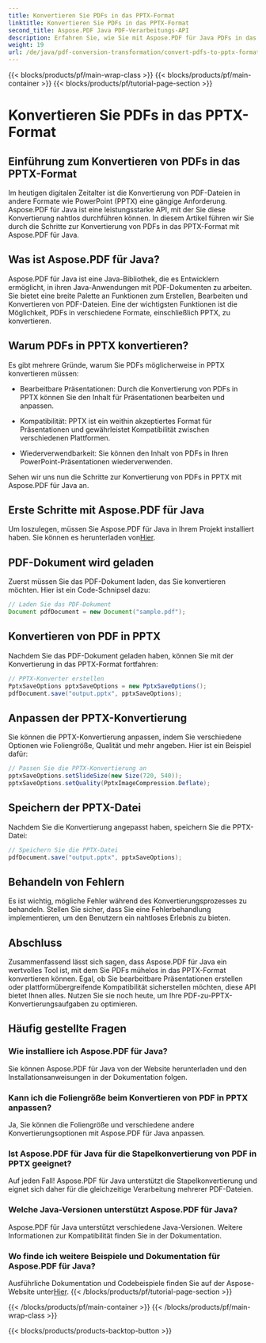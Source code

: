 ```yaml
---
title: Konvertieren Sie PDFs in das PPTX-Format
linktitle: Konvertieren Sie PDFs in das PPTX-Format
second_title: Aspose.PDF Java PDF-Verarbeitungs-API
description: Erfahren Sie, wie Sie mit Aspose.PDF für Java PDFs in das PPTX-Format konvertieren. Schritt-für-Schritt-Anleitung mit Codebeispielen für eine nahtlose Konvertierung.
weight: 19
url: /de/java/pdf-conversion-transformation/convert-pdfs-to-pptx-format/
---
```


{{< blocks/products/pf/main-wrap-class >}}
{{< blocks/products/pf/main-container >}}
{{< blocks/products/pf/tutorial-page-section >}}

# Konvertieren Sie PDFs in das PPTX-Format


## Einführung zum Konvertieren von PDFs in das PPTX-Format

Im heutigen digitalen Zeitalter ist die Konvertierung von PDF-Dateien in andere Formate wie PowerPoint (PPTX) eine gängige Anforderung. Aspose.PDF für Java ist eine leistungsstarke API, mit der Sie diese Konvertierung nahtlos durchführen können. In diesem Artikel führen wir Sie durch die Schritte zur Konvertierung von PDFs in das PPTX-Format mit Aspose.PDF für Java.

## Was ist Aspose.PDF für Java?

Aspose.PDF für Java ist eine Java-Bibliothek, die es Entwicklern ermöglicht, in ihren Java-Anwendungen mit PDF-Dokumenten zu arbeiten. Sie bietet eine breite Palette an Funktionen zum Erstellen, Bearbeiten und Konvertieren von PDF-Dateien. Eine der wichtigsten Funktionen ist die Möglichkeit, PDFs in verschiedene Formate, einschließlich PPTX, zu konvertieren.

## Warum PDFs in PPTX konvertieren?

Es gibt mehrere Gründe, warum Sie PDFs möglicherweise in PPTX konvertieren müssen:

- Bearbeitbare Präsentationen: Durch die Konvertierung von PDFs in PPTX können Sie den Inhalt für Präsentationen bearbeiten und anpassen.

- Kompatibilität: PPTX ist ein weithin akzeptiertes Format für Präsentationen und gewährleistet Kompatibilität zwischen verschiedenen Plattformen.

- Wiederverwendbarkeit: Sie können den Inhalt von PDFs in Ihren PowerPoint-Präsentationen wiederverwenden.

Sehen wir uns nun die Schritte zur Konvertierung von PDFs in PPTX mit Aspose.PDF für Java an.

## Erste Schritte mit Aspose.PDF für Java

 Um loszulegen, müssen Sie Aspose.PDF für Java in Ihrem Projekt installiert haben. Sie können es herunterladen von[Hier](https://releases.aspose.com/pdf/java/).

## PDF-Dokument wird geladen

Zuerst müssen Sie das PDF-Dokument laden, das Sie konvertieren möchten. Hier ist ein Code-Schnipsel dazu:

```java
// Laden Sie das PDF-Dokument
Document pdfDocument = new Document("sample.pdf");
```

## Konvertieren von PDF in PPTX

Nachdem Sie das PDF-Dokument geladen haben, können Sie mit der Konvertierung in das PPTX-Format fortfahren:

```java
// PPTX-Konverter erstellen
PptxSaveOptions pptxSaveOptions = new PptxSaveOptions();
pdfDocument.save("output.pptx", pptxSaveOptions);
```

## Anpassen der PPTX-Konvertierung

Sie können die PPTX-Konvertierung anpassen, indem Sie verschiedene Optionen wie Foliengröße, Qualität und mehr angeben. Hier ist ein Beispiel dafür:

```java
// Passen Sie die PPTX-Konvertierung an
pptxSaveOptions.setSlideSize(new Size(720, 540));
pptxSaveOptions.setQuality(PptxImageCompression.Deflate);
```

## Speichern der PPTX-Datei

Nachdem Sie die Konvertierung angepasst haben, speichern Sie die PPTX-Datei:

```java
// Speichern Sie die PPTX-Datei
pdfDocument.save("output.pptx", pptxSaveOptions);
```

## Behandeln von Fehlern

Es ist wichtig, mögliche Fehler während des Konvertierungsprozesses zu behandeln. Stellen Sie sicher, dass Sie eine Fehlerbehandlung implementieren, um den Benutzern ein nahtloses Erlebnis zu bieten.

## Abschluss

Zusammenfassend lässt sich sagen, dass Aspose.PDF für Java ein wertvolles Tool ist, mit dem Sie PDFs mühelos in das PPTX-Format konvertieren können. Egal, ob Sie bearbeitbare Präsentationen erstellen oder plattformübergreifende Kompatibilität sicherstellen möchten, diese API bietet Ihnen alles. Nutzen Sie sie noch heute, um Ihre PDF-zu-PPTX-Konvertierungsaufgaben zu optimieren.

## Häufig gestellte Fragen

### Wie installiere ich Aspose.PDF für Java?

Sie können Aspose.PDF für Java von der Website herunterladen und den Installationsanweisungen in der Dokumentation folgen.

### Kann ich die Foliengröße beim Konvertieren von PDF in PPTX anpassen?

Ja, Sie können die Foliengröße und verschiedene andere Konvertierungsoptionen mit Aspose.PDF für Java anpassen.

### Ist Aspose.PDF für Java für die Stapelkonvertierung von PDF in PPTX geeignet?

Auf jeden Fall! Aspose.PDF für Java unterstützt die Stapelkonvertierung und eignet sich daher für die gleichzeitige Verarbeitung mehrerer PDF-Dateien.

### Welche Java-Versionen unterstützt Aspose.PDF für Java?

Aspose.PDF für Java unterstützt verschiedene Java-Versionen. Weitere Informationen zur Kompatibilität finden Sie in der Dokumentation.

### Wo finde ich weitere Beispiele und Dokumentation für Aspose.PDF für Java?

 Ausführliche Dokumentation und Codebeispiele finden Sie auf der Aspose-Website unter[Hier](https://reference.aspose.com/pdf/java/).
{{< /blocks/products/pf/tutorial-page-section >}}

{{< /blocks/products/pf/main-container >}}
{{< /blocks/products/pf/main-wrap-class >}}

{{< blocks/products/products-backtop-button >}}
